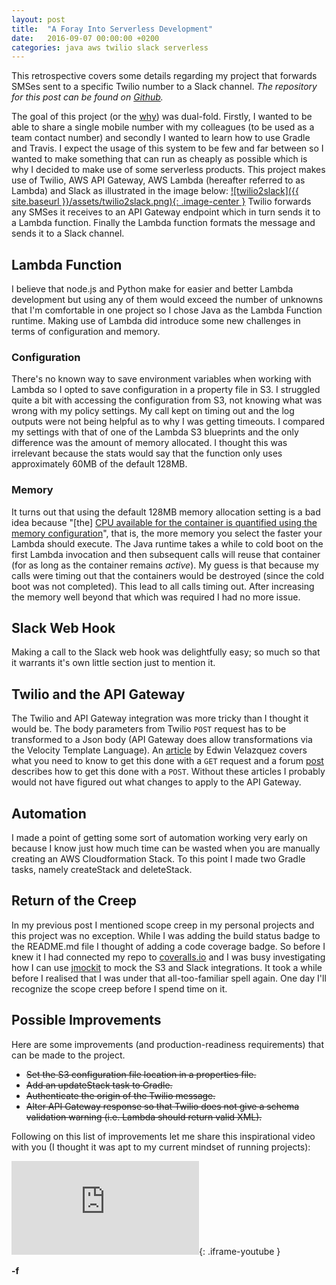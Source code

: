 ```yaml
---
layout: post
title:  "A Foray Into Serverless Development"
date:   2016-09-07 00:00:00 +0200
categories: java aws twilio slack serverless
---
```


This retrospective covers some details regarding my project that forwards SMSes sent to a specific Twilio number to a Slack channel. *The repository for this post can be found on [Github][github].*

The goal of this project (or the [why][why]) was dual-fold. Firstly, I wanted to be able to share a single mobile number with my colleagues (to be used as a team contact number) and secondly I wanted to learn how to use Gradle and Travis. I expect the usage of this system to be few and far between so I wanted to make something that can run as cheaply as possible which is why I decided to make use of some serverless products. This project makes use of Twilio, AWS API Gateway, AWS Lambda (hereafter referred to as Lambda) and Slack as illustrated in the image below:
[![twilio2slack]({{ site.baseurl }}/assets/twilio2slack.png){: .image-center }][cloudcraft]
Twilio forwards any SMSes it receives to an API Gateway endpoint which in turn sends it to a Lambda function. Finally the Lambda function formats the message and sends it to a Slack channel.

## Lambda Function
I believe that node.js and Python make for easier and better Lambda development but using any of them would exceed the number of unknowns that I'm comfortable in one project so I chose Java as the Lambda Function runtime. Making use of Lambda did introduce some new challenges in terms of configuration and memory.

### Configuration
There's no known way to save environment variables when working with Lambda so I opted to save configuration in a property file in S3. I struggled quite a bit with accessing the configuration from S3, not knowing what was wrong with my policy settings. My call kept on timing out and the log outputs were not being helpful as to why I was getting timeouts. I compared my settings with that of one of the Lambda S3 blueprints and the only difference was the amount of memory allocated. I thought this was irrelevant because the stats would say that the function only uses approximately 60MB of the default 128MB.

### Memory
It turns out that using the default 128MB memory allocation setting is a bad idea because "[the] [CPU available for the container is quantified using the memory configuration][forum]", that is, the more memory you select the faster your Lambda should execute. The Java runtime takes a while to cold boot on the first Lambda invocation and then subsequent calls will reuse that container (for as long as the container remains _active_). My guess is that because my calls were timing out that the containers would be destroyed (since the cold boot was not completed). This lead to all calls timing out. After increasing the memory well beyond that which was required I had no more issue.

## Slack Web Hook
Making a call to the Slack web hook was delightfully easy; so much so that it warrants it's own little section just to mention it.

## Twilio and the API Gateway
The Twilio and API Gateway integration was more tricky than I thought it would be. The body parameters from Twilio `POST` request has to be transformed to a Json body (API Gateway does allow transformations via the Velocity Template Language).  An [article][edwin] by Edwin Velazquez covers what you need to know to get this done with a `GET` request and a forum [post][mapping] describes how to get this done with a `POST`. Without these articles I probably would not have figured out what changes to apply to the API Gateway.

## Automation
I made a point of getting some sort of automation working very early on because I know just how much time can be wasted when you are manually creating an AWS Cloudformation Stack. To this point I made two Gradle tasks, namely createStack and deleteStack.

## Return of the Creep
In my previous post I mentioned scope creep in my personal projects and this project was no exception. While I was adding the build status badge to the README.md file I thought of adding a code coverage badge. So before I knew it I had connected my repo to [coveralls.io][coveralls.io] and I was busy investigating how I can use [jmockit][jmockit] to mock the S3 and Slack integrations. It took a while before I realised that I was under that all-too-familiar spell again. One day I'll recognize the scope creep before I spend time on it.

## Possible Improvements
Here are some improvements (and production-readiness requirements) that can be made to the project.

* ~~Set the S3 configuration file location in a properties file.~~
* ~~Add an updateStack task to Gradle.~~
* ~~Authenticate the origin of the Twilio message.~~
* ~~Alter API Gateway response so that Twilio does not give a schema validation warning (i.e. Lambda should return valid XML).~~

Following on this list of improvements let me share this inspirational video with you (I thought it was apt to my current mindset of running projects):
<iframe src="https://www.youtube.com/embed/lRtV-ugIT0k" frameborder="0" allowfullscreen></iframe>{: .iframe-youtube }

**-f**

[cloudcraft]: https://cloudcraft.co
[coveralls.io]: https://coveralls.io
[edwin]: http://edwinvelazquez.com/blog/2015/12/15/build_an_aws_endpoint.html
[forum]: https://forums.aws.amazon.com/thread.jspa?messageID=691551
[jmockit]: http://jmockit.org/
[github]: https://github.com/vandiedakaf/twilio2slack
[mapping]: https://forums.aws.amazon.com/thread.jspa?messageID=673012&tstart=0#673012
[why]: https://www.ted.com/talks/simon_sinek_how_great_leaders_inspire_action
